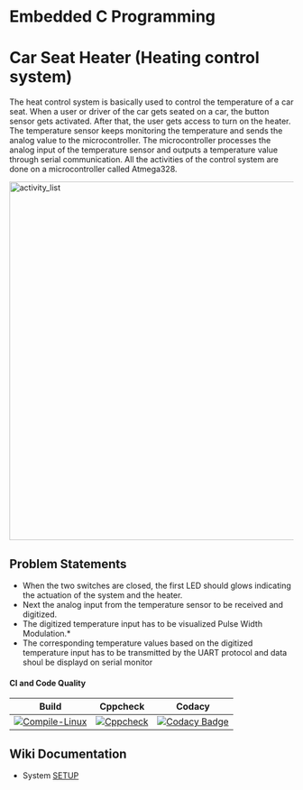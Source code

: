 # Embedded C Programming 

# Car Seat Heater (Heating control system)
The heat control system is basically used to control the temperature of a car seat. When a user or driver of the car gets seated on a car, the button sensor gets activated. After that, the user gets access to turn on the heater. The temperature sensor keeps monitoring the temperature and sends the analog value to the microcontroller. The microcontroller processes the analog input of the temperature sensor and outputs a temperature value through serial communication. All the activities of the control system are done on a microcontroller called Atmega328.

<img width="636" alt="activity_list" src="https://user-images.githubusercontent.com/65846052/116657001-4f4ed400-a9ab-11eb-8c5b-40e33b87674c.png">

## Problem Statements

* When the two switches are closed, the first LED should glows indicating the actuation of the system and the heater.
* Next the analog input from the temperature sensor to be received and digitized.
* The digitized temperature input has to be visualized Pulse Width Modulation.* 
* The corresponding temperature values based on the digitized temperature input has to be transmitted by the UART protocol and data shoul be displayd on serial monitor

#### CI and Code Quality

|Build|Cppcheck|Codacy|
|:--:|:--:|:--:|
|[![Compile-Linux](https://github.com/vinaybc/Emb-C/actions/workflows/compile.yml/badge.svg)](https://github.com/vinaybc/Emb-C/actions/workflows/compile.yml)|[![Cppcheck](https://github.com/Bharathgopal/Emb-C/actions/workflows/CodeQulaity.yml/badge.svg)](https://github.com/Bharathgopal/Emb-C/actions/workflows/CodeQulaity.yml)|[![Codacy Badge](https://app.codacy.com/project/badge/Grade/643b7ca2b2dc4daba1e700c216bb87d9)](https://www.codacy.com/gh/Bharathgopal/Emb-C/dashboard?utm_source=github.com&amp;utm_medium=referral&amp;utm_content=Bharathgopal/Emb-C&amp;utm_campaign=Badge_Grade)|

## Wiki Documentation
* System [SETUP](https://github.com/Bharathgopal/Emb-C/wiki)
